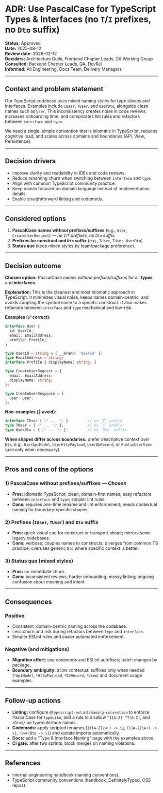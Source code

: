 # ADR: Use PascalCase for TypeScript Types & Interfaces (no `T`/`I` prefixes, no `Dto` suffix)

**Status:** Approved  
**Date:** 2025-08-12  
**Review date:** 2026-02-12  
**Deciders:** Architecture Guild, Frontend Chapter Leads, DX Working Group  
**Consulted:** Backend Chapter Leads, QA, DevRel  
**Informed:** All Engineering, Docs Team, Delivery Managers

---

## Context and problem statement

Our TypeScript codebase uses mixed naming styles for type aliases and interfaces. Examples include `IUser`, `TUser`, and `UserDto`, alongside clean names such as `User`. This inconsistency creates noise in code reviews, increases onboarding time, and complicates lint rules and refactors between `interface` and `type`.

We need a single, simple convention that is idiomatic in TypeScript, reduces cognitive load, and scales across domains and boundaries (API, View, Persistence).

---

## Decision drivers

- Improve clarity and readability in IDEs and code reviews.
- Reduce renaming churn when switching between `interface` and `type`.
- Align with common TypeScript community practice.
- Keep names focused on domain language instead of implementation details.
- Enable straightforward linting and codemods.

---

## Considered options

1. **PascalCase names without prefixes/suffixes** (e.g., `User`, `CreateUserRequest`) — *no `I`/`T` prefixes, no `Dto` suffix.*
2. **Prefixes for construct and `Dto` suffix** (e.g., `IUser`, `TUser`, `UserDto`).
3. **Status quo** (keep mixed styles by team/package preference).

---

## Decision outcome

**Chosen option:** *PascalCase names without prefixes/suffixes* for all **types** and **interfaces**.

**Explanation:** This is the cleanest and most idiomatic approach in TypeScript. It minimizes visual noise, keeps names domain-centric, and avoids coupling the symbol name to a specific construct. It also makes refactors between `interface` and `type` mechanical and low-risk.

**Examples (✅ correct):**
```ts
interface User {
  id: UserId;
  email: EmailAddress;
  profile: Profile;
}

type UserId = string & { __brand: 'UserId' };
type EmailAddress = string;
interface Profile { displayName: string; }

type CreateUserRequest = {
  email: EmailAddress;
  displayName: string;
};

type CreateUserResponse = {
  user: User;
};
```

**Non-examples (🚫 avoid):**
```ts
interface IUser { /* ... */ }         // no `I` prefix
type TUser = { /* ... */ };           // no `T` prefix
type UserDto = { /* ... */ };         // no `Dto` suffix
```

**When shapes differ across boundaries:** prefer descriptive context over `Dto`, e.g., `UserApiModel`, `UserHttpPayload`, `UserDbRecord`, or `PublicUserView` (use only when necessary).

---

## Pros and cons of the options

### 1) PascalCase without prefixes/suffixes — *Chosen*
- **Pros:** idiomatic TypeScript; clean, domain-first names; easy refactors between `interface` and `type`; simpler lint rules.
- **Cons:** requires one-time rename and lint enforcement; needs contextual naming for boundary-specific shapes.

### 2) Prefixes (`IUser`, `TUser`) and `Dto` suffix
- **Pros:** quick visual cue for construct or transport shape; mirrors some legacy codebases.
- **Cons:** verbose; couples names to constructs; diverges from common TS practice; overuses generic `Dto` where specific context is better.

### 3) Status quo (mixed styles)
- **Pros:** no immediate churn.
- **Cons:** inconsistent reviews; harder onboarding; messy linting; ongoing confusion about meaning and intent.

---

## Consequences

### Positive
- Consistent, domain-centric naming across the codebase.
- Less churn and risk during refactors between `type` and `interface`.
- Simpler ESLint rules and easier automated enforcement.

### Negative (and mitigations)
- **Migration effort:** use codemods and ESLint autofixes; batch changes by package.
- **Boundary ambiguity:** allow contextual suffixes only when needed (`*ApiModel`, `*HttpPayload`, `*DbRecord`, `*View`) and document usage examples.

---

## Follow-up actions

- **Linting:** configure `@typescript-eslint/naming-convention` to enforce PascalCase for `typeLike`; add a rule to disallow `^I[A-Z]`, `^T[A-Z]`, and `/Dto$/` on type/interface names.
- **Codemods:** apply scripted renames (`I([A-Z]\w+) -> \1`, `T([A-Z]\w+) -> \1`, `(\w+)Dto -> \1`) and update imports automatically.
- **Docs:** add a “Type & Interface Naming” page with the examples above.
- **CI gate:** after two sprints, block merges on naming violations.

---

## References

- Internal engineering handbook (naming conventions).  
- TypeScript community conventions (handbook, DefinitelyTyped, OSS repos).
